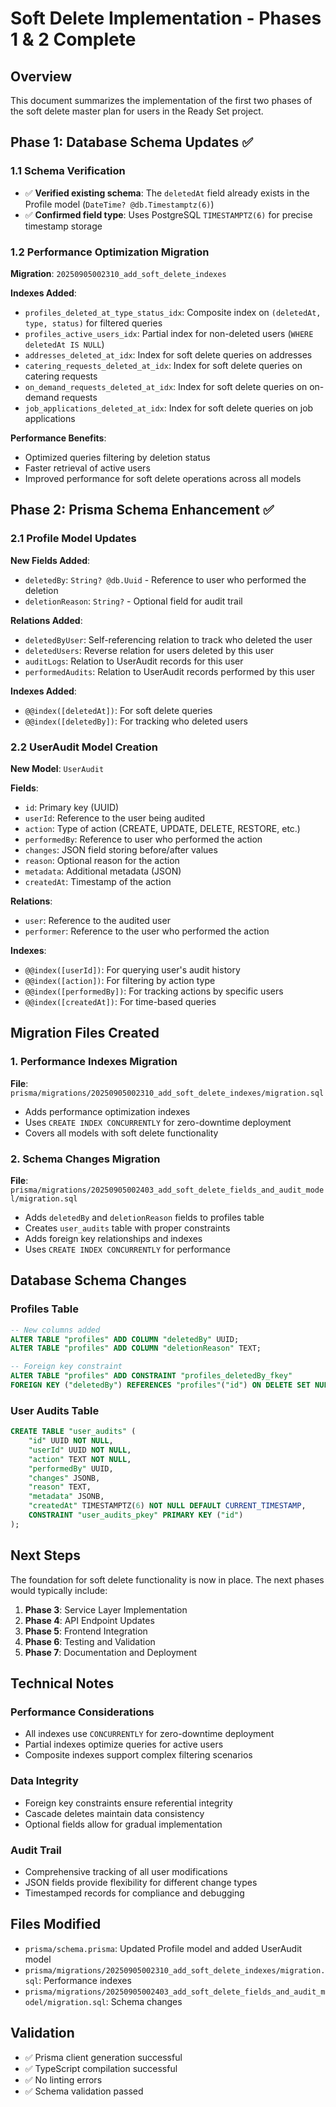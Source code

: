 # Soft Delete Implementation - Phases 1 & 2 Complete

## Overview

This document summarizes the implementation of the first two phases of the soft delete master plan for users in the Ready Set project.

## Phase 1: Database Schema Updates ✅

### 1.1 Schema Verification

- ✅ **Verified existing schema**: The `deletedAt` field already exists in the Profile model (`DateTime? @db.Timestamptz(6)`)
- ✅ **Confirmed field type**: Uses PostgreSQL `TIMESTAMPTZ(6)` for precise timestamp storage

### 1.2 Performance Optimization Migration

**Migration**: `20250905002310_add_soft_delete_indexes`

**Indexes Added**:

- `profiles_deleted_at_type_status_idx`: Composite index on `(deletedAt, type, status)` for filtered queries
- `profiles_active_users_idx`: Partial index for non-deleted users (`WHERE deletedAt IS NULL`)
- `addresses_deleted_at_idx`: Index for soft delete queries on addresses
- `catering_requests_deleted_at_idx`: Index for soft delete queries on catering requests
- `on_demand_requests_deleted_at_idx`: Index for soft delete queries on on-demand requests
- `job_applications_deleted_at_idx`: Index for soft delete queries on job applications

**Performance Benefits**:

- Optimized queries filtering by deletion status
- Faster retrieval of active users
- Improved performance for soft delete operations across all models

## Phase 2: Prisma Schema Enhancement ✅

### 2.1 Profile Model Updates

**New Fields Added**:

- `deletedBy`: `String? @db.Uuid` - Reference to user who performed the deletion
- `deletionReason`: `String?` - Optional field for audit trail

**Relations Added**:

- `deletedByUser`: Self-referencing relation to track who deleted the user
- `deletedUsers`: Reverse relation for users deleted by this user
- `auditLogs`: Relation to UserAudit records for this user
- `performedAudits`: Relation to UserAudit records performed by this user

**Indexes Added**:

- `@@index([deletedAt])`: For soft delete queries
- `@@index([deletedBy])`: For tracking who deleted users

### 2.2 UserAudit Model Creation

**New Model**: `UserAudit`

**Fields**:

- `id`: Primary key (UUID)
- `userId`: Reference to the user being audited
- `action`: Type of action (CREATE, UPDATE, DELETE, RESTORE, etc.)
- `performedBy`: Reference to user who performed the action
- `changes`: JSON field storing before/after values
- `reason`: Optional reason for the action
- `metadata`: Additional metadata (JSON)
- `createdAt`: Timestamp of the action

**Relations**:

- `user`: Reference to the audited user
- `performer`: Reference to the user who performed the action

**Indexes**:

- `@@index([userId])`: For querying user's audit history
- `@@index([action])`: For filtering by action type
- `@@index([performedBy])`: For tracking actions by specific users
- `@@index([createdAt])`: For time-based queries

## Migration Files Created

### 1. Performance Indexes Migration

**File**: `prisma/migrations/20250905002310_add_soft_delete_indexes/migration.sql`

- Adds performance optimization indexes
- Uses `CREATE INDEX CONCURRENTLY` for zero-downtime deployment
- Covers all models with soft delete functionality

### 2. Schema Changes Migration

**File**: `prisma/migrations/20250905002403_add_soft_delete_fields_and_audit_model/migration.sql`

- Adds `deletedBy` and `deletionReason` fields to profiles table
- Creates `user_audits` table with proper constraints
- Adds foreign key relationships and indexes
- Uses `CREATE INDEX CONCURRENTLY` for performance

## Database Schema Changes

### Profiles Table

```sql
-- New columns added
ALTER TABLE "profiles" ADD COLUMN "deletedBy" UUID;
ALTER TABLE "profiles" ADD COLUMN "deletionReason" TEXT;

-- Foreign key constraint
ALTER TABLE "profiles" ADD CONSTRAINT "profiles_deletedBy_fkey"
FOREIGN KEY ("deletedBy") REFERENCES "profiles"("id") ON DELETE SET NULL ON UPDATE CASCADE;
```

### User Audits Table

```sql
CREATE TABLE "user_audits" (
    "id" UUID NOT NULL,
    "userId" UUID NOT NULL,
    "action" TEXT NOT NULL,
    "performedBy" UUID,
    "changes" JSONB,
    "reason" TEXT,
    "metadata" JSONB,
    "createdAt" TIMESTAMPTZ(6) NOT NULL DEFAULT CURRENT_TIMESTAMP,
    CONSTRAINT "user_audits_pkey" PRIMARY KEY ("id")
);
```

## Next Steps

The foundation for soft delete functionality is now in place. The next phases would typically include:

1. **Phase 3**: Service Layer Implementation
2. **Phase 4**: API Endpoint Updates
3. **Phase 5**: Frontend Integration
4. **Phase 6**: Testing and Validation
5. **Phase 7**: Documentation and Deployment

## Technical Notes

### Performance Considerations

- All indexes use `CONCURRENTLY` for zero-downtime deployment
- Partial indexes optimize queries for active users
- Composite indexes support complex filtering scenarios

### Data Integrity

- Foreign key constraints ensure referential integrity
- Cascade deletes maintain data consistency
- Optional fields allow for gradual implementation

### Audit Trail

- Comprehensive tracking of all user modifications
- JSON fields provide flexibility for different change types
- Timestamped records for compliance and debugging

## Files Modified

- `prisma/schema.prisma`: Updated Profile model and added UserAudit model
- `prisma/migrations/20250905002310_add_soft_delete_indexes/migration.sql`: Performance indexes
- `prisma/migrations/20250905002403_add_soft_delete_fields_and_audit_model/migration.sql`: Schema changes

## Validation

- ✅ Prisma client generation successful
- ✅ TypeScript compilation successful
- ✅ No linting errors
- ✅ Schema validation passed
